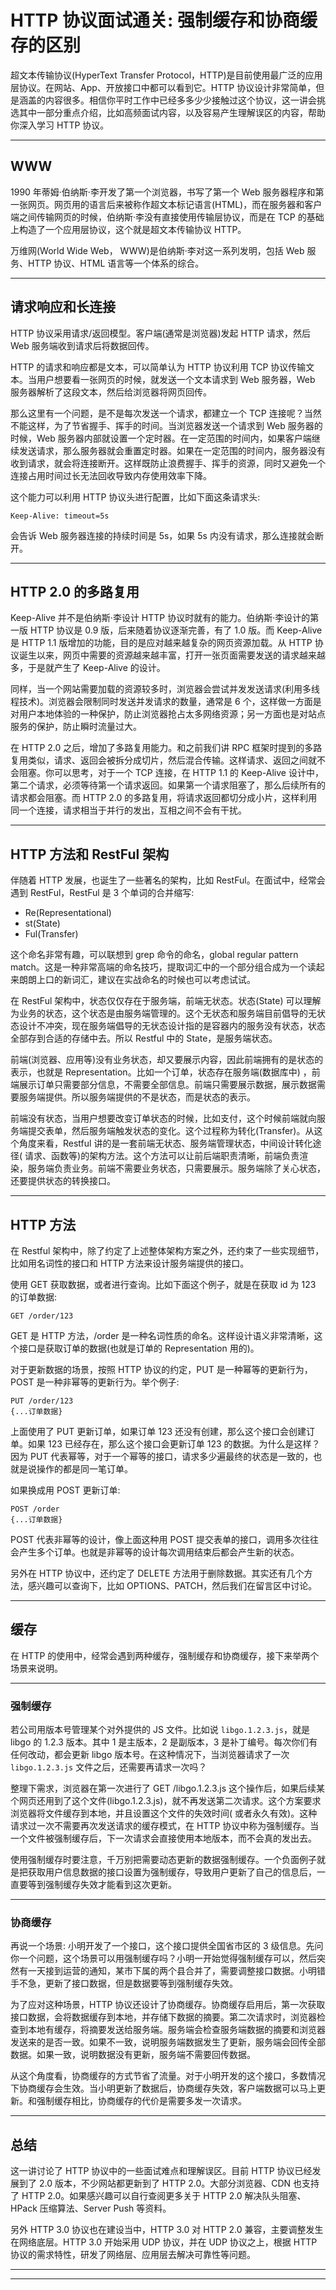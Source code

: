 # HTTP 协议面试通关: 强制缓存和协商缓存的区别

超文本传输协议(HyperText Transfer Protocol，HTTP)是目前使用最广泛的应用层协议。在网站、App、开放接口中都可以看到它。HTTP
协议设计非常简单，但是涵盖的内容很多。相信你平时工作中已经多多少少接触过这个协议，这一讲会挑选其中一部分重点介绍，比如高频面试内容，以及容易产生理解误区的内容，帮助你深入学习 HTTP 协议。

---

## WWW

1990 年蒂姆·伯纳斯·李开发了第一个浏览器，书写了第一个 Web 服务器程序和第一张网页。网页用的语言后来被称作超文本标记语言(HTML)，而在服务器和客户端之间传输网页的时候，伯纳斯·李没有直接使用传输层协议，而是在 TCP
的基础上构造了一个应用层协议，这个就是超文本传输协议 HTTP。

万维网(World Wide Web， WWW)是伯纳斯·李对这一系列发明，包括 Web 服务、HTTP 协议、HTML 语言等一个体系的综合。

---

## 请求响应和长连接

HTTP 协议采用请求/返回模型。客户端(通常是浏览器)发起 HTTP 请求，然后 Web 服务端收到请求后将数据回传。

HTTP 的请求和响应都是文本，可以简单认为 HTTP 协议利用 TCP 协议传输文本。当用户想要看一张网页的时候，就发送一个文本请求到 Web 服务器，Web 服务器解析了这段文本，然后给浏览器将网页回传。

那么这里有一个问题，是不是每次发送一个请求，都建立一个 TCP 连接呢？当然不能这样，为了节省握手、挥手的时间。当浏览器发送一个请求到 Web 服务器的时候，Web
服务器内部就设置一个定时器。在一定范围的时间内，如果客户端继续发送请求，那么服务器就会重置定时器。如果在一定范围的时间内，服务器没有收到请求，就会将连接断开。这样既防止浪费握手、挥手的资源，同时又避免一个连接占用时间过长无法回收导致内存使用效率下降。

这个能力可以利用 HTTP 协议头进行配置，比如下面这条请求头:

```shell
Keep-Alive: timeout=5s
```

会告诉 Web 服务器连接的持续时间是 5s，如果 5s 内没有请求，那么连接就会断开。

---

## HTTP 2.0 的多路复用

Keep-Alive 并不是伯纳斯·李设计 HTTP 协议时就有的能力。伯纳斯·李设计的第一版 HTTP 协议是 0.9 版，后来随着协议逐渐完善，有了 1.0 版。而 Keep-Alive 是 HTTP 1.1
版增加的功能，目的是应对越来越复杂的网页资源加载。从 HTTP 协议诞生以来，网页中需要的资源越来越丰富，打开一张页面需要发送的请求越来越多，于是就产生了 Keep-Alive 的设计。

同样，当一个网站需要加载的资源较多时，浏览器会尝试并发发送请求(利用多线程技术)。浏览器会限制同时发送并发请求的数量，通常是 6
个，这样做一方面是对用户本地体验的一种保护，防止浏览器抢占太多网络资源；另一方面也是对站点服务的保护，防止瞬时流量过大。

在 HTTP 2.0 之后，增加了多路复用能力。和之前我们讲 RPC 框架时提到的多路复用类似，请求、返回会被拆分成切片，然后混合传输。这样请求、返回之间就不会阻塞。你可以思考，对于一个 TCP 连接，在 HTTP 1.1 的
Keep-Alive 设计中，第二个请求，必须等待第一个请求返回。如果第一个请求阻塞了，那么后续所有的请求都会阻塞。而 HTTP 2.0 的多路复用，将请求返回都切分成小片，这样利用同一个连接，请求相当于并行的发出，互相之间不会有干扰。

---

## HTTP 方法和 RestFul 架构

伴随着 HTTP 发展，也诞生了一些著名的架构，比如 RestFul。在面试中，经常会遇到 RestFul，RestFul 是 3 个单词的合并缩写:

* Re(Representational)
* st(State)
* Ful(Transfer)

这个命名非常有趣，可以联想到 grep 命令的命名，global regular pattern match。这是一种非常高端的命名技巧，提取词汇中的一个部分组合成为一个读起来朗朗上口的新词汇，建议在实战命名的时候也可以考虑试试。

在 RestFul 架构中，状态仅仅存在于服务端，前端无状态。状态(State)
可以理解为业务的状态，这个状态是由服务端管理的。这个无状态和服务端目前倡导的无状态设计不冲突，现在服务端倡导的无状态设计指的是容器内的服务没有状态，状态全部存到合适的存储中去。所以 Restful 中的 State，是服务端状态。

前端(浏览器、应用等)没有业务状态，却又要展示内容，因此前端拥有的是状态的表示，也就是 Representation。比如一个订单，状态存在服务端(数据库中)
，前端展示订单只需要部分信息，不需要全部信息。前端只需要展示数据，展示数据需要服务端提供。所以服务端提供的不是状态，而是状态的表示。

前端没有状态，当用户想要改变订单状态的时候，比如支付，这个时候前端就向服务端提交表单，然后服务端触发状态的变化。这个过程称为转化(Transfer)。从这个角度来看，Restful 讲的是一套前端无状态、服务端管理状态，中间设计转化途径(
请求、函数等)的架构方法。这个方法可以让前后端职责清晰，前端负责渲染，服务端负责业务。前端不需要业务状态，只需要展示。服务端除了关心状态，还要提供状态的转换接口。

---

## HTTP 方法

在 Restful 架构中，除了约定了上述整体架构方案之外，还约束了一些实现细节，比如用名词性的接口和 HTTP 方法来设计服务端提供的接口。

使用 GET 获取数据，或者进行查询。比如下面这个例子，就是在获取 id 为 123 的订单数据:

```shell
GET /order/123
```

GET 是 HTTP 方法，/order 是一种名词性质的命名。这样设计语义非常清晰，这个接口是获取订单的数据(也就是订单的 Representation 用的)。

对于更新数据的场景，按照 HTTP 协议的约定，PUT 是一种幂等的更新行为，POST 是一种非幂等的更新行为。举个例子:

```shell
PUT /order/123 
{...订单数据}
```

上面使用了 PUT 更新订单，如果订单 123 还没有创建，那么这个接口会创建订单。如果 123 已经存在，那么这个接口会更新订单 123 的数据。为什么是这样？因为 PUT
代表幂等，对于一个幂等的接口，请求多少遍最终的状态是一致的，也就是说操作的都是同一笔订单。

如果换成用 POST 更新订单:

```shell
POST /order
{...订单数据}
```

POST 代表非幂等的设计，像上面这种用 POST 提交表单的接口，调用多次往往会产生多个订单。也就是非幂等的设计每次调用结束后都会产生新的状态。

另外在 HTTP 协议中，还约定了 DELETE 方法用于删除数据。其实还有几个方法，感兴趣可以查询下，比如 OPTIONS、PATCH，然后我们在留言区中讨论。

---

## 缓存

在 HTTP 的使用中，经常会遇到两种缓存，强制缓存和协商缓存，接下来举两个场景来说明。

---

### 强制缓存

若公司用版本号管理某个对外提供的 JS 文件。比如说 ```libgo.1.2.3.js```，就是 libgo 的 1.2.3 版本。其中 1 是主版本，2 是副版本，3 是补丁编号。每次你们有任何改动，都会更新 libgo
版本号。在这种情况下，当浏览器请求了一次 ```libgo.1.2.3.js``` 文件之后，还需要再请求一次吗？

整理下需求，浏览器在第一次进行了 GET /libgo.1.2.3.js 这个操作后，如果后续某个网页还用到了这个文件(libgo.1.2.3.js)，就不再发送第二次请求。这个方案要求浏览器将文件缓存到本地，并且设置这个文件的失效时间(
或者永久有效)。这种请求过一次不需要再次发送请求的缓存模式，在 HTTP 协议中称为强制缓存。当一个文件被强制缓存后，下一次请求会直接使用本地版本，而不会真的发出去。

使用强制缓存时要注意，千万别把需要动态更新的数据强制缓存。一个负面例子就是把获取用户信息数据的接口设置为强制缓存，导致用户更新了自己的信息后，一直要等到强制缓存失效才能看到这次更新。

---

### 协商缓存

再说一个场景: 小明开发了一个接口，这个接口提供全国省市区的 3
级信息。先问你一个问题，这个场景可以用强制缓存吗？小明一开始觉得强制缓存可以，然后突然有一天接到运营的通知，某市下属的两个县合并了，需要调整接口数据。小明错手不急，更新了接口数据，但是数据要等到强制缓存失效。

为了应对这种场景，HTTP
协议还设计了协商缓存。协商缓存启用后，第一次获取接口数据，会将数据缓存到本地，并存储下数据的摘要。第二次请求时，浏览器检查到本地有缓存，将摘要发送给服务端。服务端会检查服务端数据的摘要和浏览器发送来的是否一致。如果不一致，说明服务端数据发生了更新，服务端会回传全部数据。如果一致，说明数据没有更新，服务端不需要回传数据。

从这个角度看，协商缓存的方式节省了流量。对于小明开发的这个接口，多数情况下协商缓存会生效。当小明更新了数据后，协商缓存失效，客户端数据可以马上更新。和强制缓存相比，协商缓存的代价是需要多发一次请求。

---

## 总结

这一讲讨论了 HTTP 协议中的一些面试难点和理解误区。目前 HTTP 协议已经发展到了 2.0 版本，不少网站都更新到了 HTTP 2.0。大部分浏览器、CDN 也支持了 HTTP 2.0。如果感兴趣可以自行查阅更多关于 HTTP 2.0
解决队头阻塞、HPack 压缩算法、Server Push 等资料。

另外 HTTP 3.0 协议也在建设当中，HTTP 3.0 对 HTTP 2.0 兼容，主要调整发生在网络底层。HTTP 3.0 开始采用 UDP 协议，并在 UDP 协议之上，根据 HTTP
协议的需求特性，研发了网络层、应用层去解决可靠性等问题。

---
---
